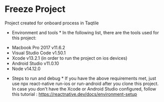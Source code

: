 # Freeze Project

Project created for onboard process in Taqtile
* Environment and tools *
In the following list, there are the tools used for this project:
- Macbook Pro 2017 v11.6.2
- Visual Studio Code v1.50.1
- Xcode v13.2.1 (in order to run the project on ios devices)
- Android Studio v11.0.10
- Node v14.12.0
* Steps to run and debug *
If you have the above requirements met, just use npx react-native run-ios or run-android after you clone this project.
In case you don't have the Xcode or Android Studio configured, follow this tutorial : https://reactnative.dev/docs/environment-setup
